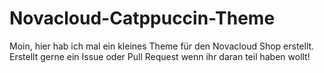 # Novacloud-Catppuccin-Theme

Moin, hier hab ich mal ein kleines Theme für den Novacloud Shop erstellt.
Erstellt gerne ein Issue oder Pull Request wenn ihr daran teil haben wollt!
